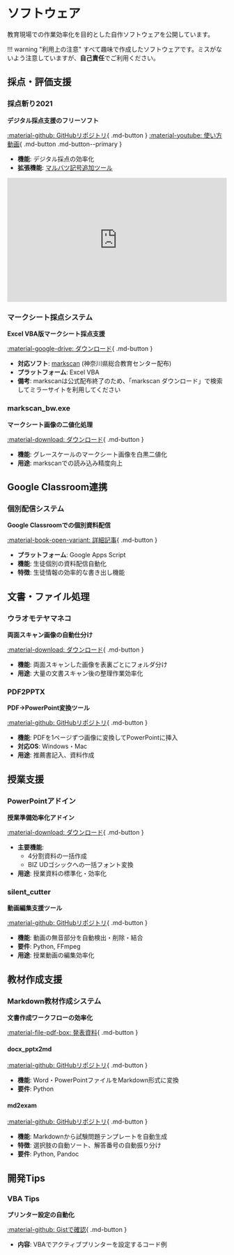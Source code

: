 # ソフトウェア

教育現場での作業効率化を目的とした自作ソフトウェアを公開しています。

!!! warning "利用上の注意"
    すべて趣味で作成したソフトウェアです。ミスがないよう注意していますが、**自己責任**でご利用ください。

## 採点・評価支援

### 採点斬り2021
**デジタル採点支援のフリーソフト**

[:material-github: GitHubリポジトリ](https://github.com/phys-ken/saitenGiri2021){ .md-button }
[:material-youtube: 使い方動画](https://www.youtube.com/watch?v=zhaWaxFah2g){ .md-button .md-button--primary }

- **機能**: デジタル採点の効率化
- **拡張機能**: [マルバツ記号追加ツール](https://phys-ken.github.io/saitenGiri2021-marubatu/)

<div style="position: relative; width: 100%; height: 0; padding-bottom: 56.25%;">
  <iframe src="https://www.youtube.com/embed/zhaWaxFah2g" 
          style="position: absolute; top: 0; left: 0; width: 100%; height: 100%;" 
          frameborder="0" allowfullscreen>
  </iframe>
</div>

### マークシート採点システム
**Excel VBA版マークシート採点支援**

[:material-google-drive: ダウンロード](https://drive.google.com/drive/folders/106lB3aDrM7yY0l4laEngrddTJC2fYUjC?usp=sharing){ .md-button }

- **対応ソフト**: [markscan](https://www.pen-kanagawa.ed.jp/edu-ctr/kenkyu/marksheet.html) (神奈川県総合教育センター配布)
- **プラットフォーム**: Excel VBA
- **備考**: markscanは公式配布終了のため、「markscan ダウンロード」で検索してミラーサイトを利用してください

### markscan_bw.exe
**マークシート画像の二値化処理**

[:material-download: ダウンロード](https://phys-ken.github.io/image_thresholding_for_markscan/){ .md-button }

- **機能**: グレースケールのマークシート画像を白黒二値化
- **用途**: markscanでの読み込み精度向上

## Google Classroom連携

### 個別配信システム
**Google Classroomでの個別資料配信**

[:material-book-open-variant: 詳細記事](https://qiita.com/phys-ken/items/269a118df0bc0c895ad4){ .md-button }

- **プラットフォーム**: Google Apps Script
- **機能**: 生徒個別の資料配信自動化
- **特徴**: 生徒情報の効率的な書き出し機能

## 文書・ファイル処理

### ウラオモテヤマネコ
**両面スキャン画像の自動仕分け**

[:material-download: ダウンロード](https://phys-ken.github.io/uraomoteYamaneko/){ .md-button }

- **機能**: 両面スキャンした画像を表裏ごとにフォルダ分け
- **用途**: 大量の文書スキャン後の整理作業効率化

### PDF2PPTX
**PDF→PowerPoint変換ツール**

[:material-github: GitHubリポジトリ](https://github.com/phys-ken/pdf2pptx_win_mac){ .md-button }

- **機能**: PDFを1ページずつ画像に変換してPowerPointに挿入
- **対応OS**: Windows・Mac
- **用途**: 推薦書記入、資料作成

## 授業支援

### PowerPointアドイン
**授業準備効率化アドイン**

[:material-download: ダウンロード](https://phys-ken.github.io/pptxAddIn_ForSchool/){ .md-button }

- **主要機能**:
    - 4分割資料の一括作成
    - BIZ UDゴシックへの一括フォント変換
- **用途**: 授業資料の標準化・効率化

### silent_cutter
**動画編集支援ツール** 

[:material-github: GitHubリポジトリ](https://github.com/phys-ken/silent_cutter){ .md-button }

- **機能**: 動画の無音部分を自動検出・削除・結合
- **要件**: Python, FFmpeg
- **用途**: 授業動画の編集効率化

## 教材作成支援

### Markdown教材作成システム
**文書作成ワークフローの効率化**

[:material-file-pdf-box: 発表資料](https://www2.hamajima.co.jp/~tenjin/ypc/217/20210725markdown.pdf){ .md-button }

#### docx_pptx2md
[:material-github: GitHubリポジトリ](https://github.com/phys-ken/docx_pptx2md){ .md-button }

- **機能**: Word・PowerPointファイルをMarkdown形式に変換
- **要件**: Python

#### md2exam  
[:material-github: GitHubリポジトリ](https://github.com/phys-ken/md2exam){ .md-button }

- **機能**: Markdownから試験問題テンプレートを自動生成
- **特徴**: 選択肢の自動ソート、解答番号の自動振り分け
- **要件**: Python, Pandoc

## 開発Tips

### VBA Tips
**プリンター設定の自動化**

[:material-github: Gistで確認](https://gist.github.com/phys-ken/23ef7fcce39e1eb5a8ba2ee27795b2e1){ .md-button }

- **内容**: VBAでアクティブプリンターを設定するコード例
